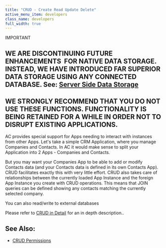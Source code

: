 ```yaml
---
title: "CRUD - Create Read Update Delete"
active_menu_item: developers
class_name: developers
full_width: true
---
```



IMPORTANT

## WE ARE DISCONTINUING FUTURE ENHANCEMENTS  FOR NATIVE DATA STORAGE. INSTEAD, WE HAVE INTRODUCED FAR SUPERIOR DATA STORAGE USING ANY CONNECTED DATABASE. See: [Server Side Data Storage](../../../data-storage/server-side-data-storage/index)

## WE STRONGLY RECOMMEND THAT YOU DO NOT USE THESE FUNCTIONS. FUNCTIONALITY IS BEING RETAINED FOR A WHILE IN ORDER NOT TO DISRUPT EXISTING APPLICATIONS.

AC provides special support for Apps needing to interact with instances from other Apps. Let's take a simple CRM Application, where you manage Companies and Contacts. In AC it would make sense to split your Application into 2 Apps - Companies and Contacts.

But you may want your Companies App to be able to add or modify Contacts data (and your Contacts data is defined in its own Contacts App). CRUD facilitates exactly this with very little effort. CRUD also takes care of relationships between the currently loaded App Instance and the foreign App Instance you create with CRUD operations. This means that JOIN queries can be defined showing any contacts matching the currently selected company.

You can also read/write to external databases

Please refer to [CRUD in Detail](crud-in-detail) for an in depth description..

## See Also:

 - [CRUD Permissions](crud-in-detail/using-ac-app-storage/crud-permissions)

